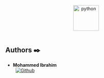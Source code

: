 <div align="center">
  <img src="" alt="python" width="80"/>
</div>


<br />

## Authors :black_nib:

* __Mohammed Ibrahim__ &nbsp;&nbsp;&nbsp;&nbsp;&nbsp;&nbsp; <br />
 &nbsp;&nbsp;[<img height="" src="https://img.shields.io/static/v1?label=&message=GitHub&color=181717&logo=GitHub&logoColor=f2f2f2&labelColor=2F333A" alt="Github">](https://github.com/Mohamed-Ibrahim28)
